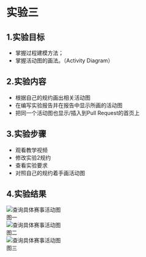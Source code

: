 # 实验三
## 1.实验目标  
- 掌握过程建模方法；  
- 掌握活动图的画法。（Activity Diagram）

## 2.实验内容
- 根据自己的规约画出相关活动图
- 在编写实验报告并在报告中显示所画的活动图
- 把同一个活动图也显示/插入到Pull Request的首页上
## 3.实验步骤  
- 观看教学视频
- 修改实验2规约
- 查看实验要求
- 对照自己的规约着手画活动图


## 4.实验结果  
![查询具体赛事活动图](https://raw.githubusercontent.com/huizi17shou/uml-modeling-2020/master/students/1714080901107/查询具体赛事活动图.jpg)   
       图一   
![查询具体赛事活动图](https://raw.githubusercontent.com/huizi17shou/uml-modeling-2020/master/students/1714080901107/查看历史赛事.jpg)       
  图二  
![查询具体赛事活动图](https://raw.githubusercontent.com/huizi17shou/uml-modeling-2020/master/students/1714080901107/发布赛事活动图.jpg)         
  图三
 
